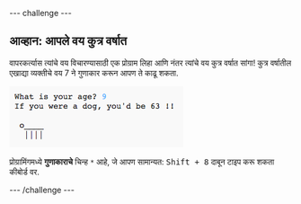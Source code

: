 --- challenge ---

## आव्हान: आपले वय कुत्र वर्षात

वापरकर्त्यास त्यांचे वय विचारण्यासाठी एक प्रोग्राम लिहा आणि नंतर त्यांचे वय कुत्र वर्षात सांगा! कुत्र वर्षातील एखाद्या व्यक्तीचे वय 7 ने गुणाकार करून आपण ते काढू शकता.

![screenshot](images/me-dog-years.png)

प्रोग्रामिंगमध्ये **गुणाकाराचे** चिन्ह `*` आहे, जे आपण सामान्यत: <kbd>Shift + 8</kbd> दाबून टाइप करू शकता कीबोर्ड वर.

--- /challenge ---